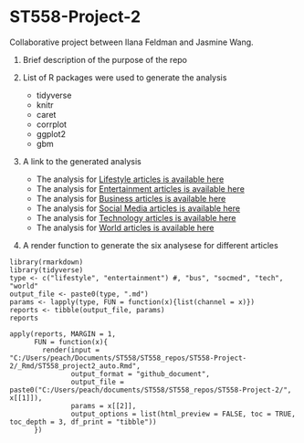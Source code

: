 # ST558-Project-2
Collaborative project between Ilana Feldman and Jasmine Wang.

1. Brief description of the purpose of the repo




2. List of R packages were used to generate the analysis

   * tidyverse
   * knitr
   * caret
   * corrplot
   * ggplot2
   * gbm

3. A link to the generated analysis

   * The analysis for [Lifestyle articles is available here](lifestyle.html)
   * The analysis for [Entertainment articles is available here](entertainment.html)
   * The analysis for [Business articles is available here](bus.html)
   * The analysis for [Social Media articles is available here](socmed.html)
   * The analysis for [Technology articles is available here](tech.html)
   * The analysis for [World articles is available here](world.html)

4. A render function to generate the six analysese for different articles

```{r eval=FALSE}
library(rmarkdown)
library(tidyverse)
type <- c("lifestyle", "entertainment") #, "bus", "socmed", "tech", "world"
output_file <- paste0(type, ".md")
params <- lapply(type, FUN = function(x){list(channel = x)})
reports <- tibble(output_file, params)
reports

apply(reports, MARGIN = 1, 
      FUN = function(x){
        render(input = "C:/Users/peach/Documents/ST558/ST558_repos/ST558-Project-2/_Rmd/ST558_project2_auto.Rmd",
               output_format = "github_document", 
               output_file = paste0("C:/Users/peach/documents/ST558/ST558_repos/ST558-Project-2/", x[[1]]),
               params = x[[2]],
               output_options = list(html_preview = FALSE, toc = TRUE, toc_depth = 3, df_print = "tibble"))
      })
```

